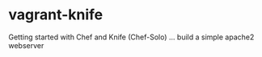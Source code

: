 # vagrant-knife
Getting started with Chef and Knife (Chef-Solo) ... build a simple apache2 webserver
